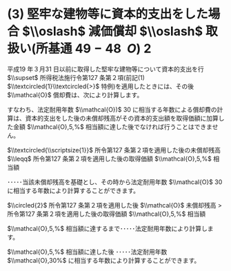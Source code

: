 # (3) 堅牢な建物等に資本的支出をした場合 $\\oslash$ 減価償却 $\\oslash$ 取扱い(所基通 $49{-}48\ \ O)\ 2$

平成19 年３月31 日以前に取得した堅牢な建物等について資本的支出を行 $\\supset$ 所得税法施行令第127 条第２項(前記(1) $\\textcircled{1}\\textcircled{>}$ 特例)を適用したときには、その後 $\\mathcal{O}$ 償却費は、次により計算します。

すなわち、法定耐用年数 $\\mathcal{O})$ $30%$ に相当する年数による償却費の計算は、資本的支出をした後の未償却残高がその資本的支出額を取得価額に加算した金額 $\\mathcal{O},5,%$ 相当額に達した後でなければ行うことはできません。

$\\textcircled{\\scriptsize{1}}$ 所令第127 条第２項を適用した後の未償却残高 $\\leqq$ 所令第127 条第２項を適用した後の取得価額 $\\mathcal{O},5,%$ 相当額

･････当該未償却残高を基礎とし、その時から法定耐用年数 $\\mathcal{O}$ $30%$ に相当する年数により計算することができます。

$\\circled{2}$ 所令第127 条第２項を適用した後 $\\mathcal{O}$ 未償却残高 $>$ 所令第127 条第２項を適用した後の取得価額 $\\mathcal{O},5,%$ 相当額

$\\mathcal{O},5,%$ 相当額に達するまで･････法定耐用年数により計算します。

$\\mathcal{O},5,%$ 相当額に達した後 ･････法定耐用年数 $\\mathcal{O},30%$ に相当する年数により計算することができます。